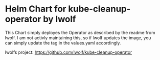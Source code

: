 # Helm Chart for kube-cleanup-operator by lwolf

This Chart simply deployes the Operator as described by the readme from lwolf. I am not activly maintaining this, so if lwolf updates the image, you can simply update the tag in the values.yaml accordingly.

lwolfs project: https://github.com/lwolf/kube-cleanup-operator
